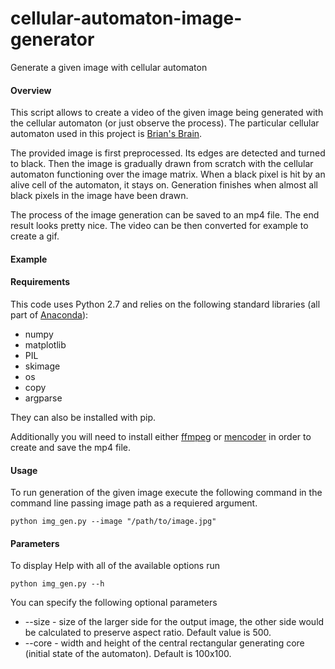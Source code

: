 # cellular-automaton-image-generator
Generate a given image with cellular automaton

#### Overview
This script allows to create a video of the given image being generated with the cellular automaton (or just observe the process). The particular cellular automaton used in this project is [Brian's Brain](https://en.wikipedia.org/wiki/Brian's_Brain).

The provided image is first preprocessed. Its edges are detected and turned to black. Then the image is gradually drawn from scratch with the cellular automaton functioning over the image matrix. When a black pixel is hit by an alive cell of the automaton, it stays on. Generation finishes when almost all black pixels in the image have been drawn.

The process of the image generation can be saved to an mp4 file. The end result looks pretty nice. The video can be then converted for example to create a gif.

#### Example


#### Requirements
This code uses Python 2.7 and relies on the following standard libraries (all part of [Anaconda](https://www.continuum.io/downloads)):
- numpy
- matplotlib
- PIL
- skimage
- os
- copy
- argparse

They can also be installed with pip.

Additionally you will need to install either [ffmpeg](https://ffmpeg.org/) or [mencoder](http://www.mplayerhq.hu/design7/dload.html) in order to create and save the mp4 file.

#### Usage

To run generation of the given image execute the following command in the command line passing image path as a requiered argument.

```
python img_gen.py --image "/path/to/image.jpg"
```

#### Parameters

To display Help with all of the available options run

```
python img_gen.py --h
```

You can specify the following optional parameters

* --size - size of the larger side for the output image, the other side would be calculated to preserve aspect ratio. Default value is 500.
* --core - width and height of the central rectangular generating core (initial state of the automaton). Default is 100x100.
